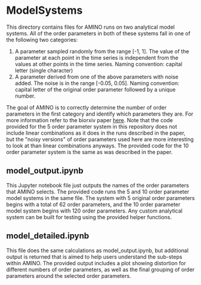 # ModelSystems

This directory contains files for AMINO runs on two analytical model systems. All of the order parameters in both of these systems fall in one of the following two categories:

1. A parameter sampled randomly from the range [-1, 1]. The value of the parameter at each point in the time series is independent from the values at other points in the time series. Naming convention: capital letter (single character)
2. A parameter derived from one of the above parameters with noise added. The noise is in the range [-0.05, 0.05]. Naming convention: capital letter of the original order parameter followed by a unique number.

The goal of AMINO is to correctly determine the number of order parameters in the first category and identify which parameters they are. For more information refer to the biorxiv paper [here](https://www.biorxiv.org/content/biorxiv/early/2019/08/24/745968.full.pdf). Note that the code provided for the 5 order parameter system in this repository does not include linear combinations as it does in the runs described in the paper, but the "noisy versions" of order parameters used here are more interesting to look at than linear combinations anyways. The provided code for the 10 order parameter system is the same as was described in the paper.

## model_output.ipynb

This Jupyter notebook file just outputs the names of the order parameters that AMINO selects. The provided code runs the 5 and 10 order parameter model systems in the same file. The system with 5 original order parameters begins with a total of 62 order parameters, and the 10 order parameter model system begins with 120 order parameters. Any custom analytical system can be built for testing using the provided helper functions.

## model_detailed.ipynb

This file does the same calculations as model_output.ipynb, but additional output is returned that is aimed to help users understand the sub-steps within AMINO. The provided output includes a plot showing distortion for different numbers of order parameters, as well as the final grouping of order parameters around the selected order parameters.

